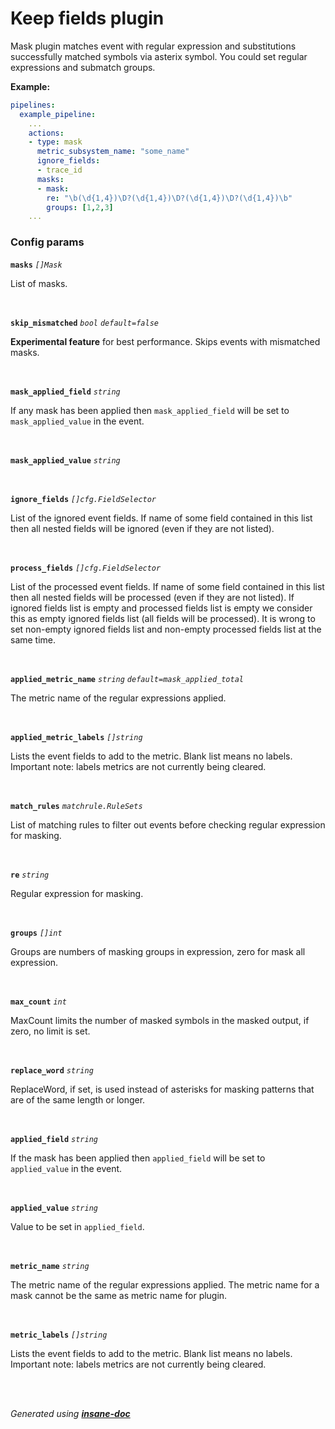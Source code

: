 # Keep fields plugin
Mask plugin matches event with regular expression and substitutions successfully matched symbols via asterix symbol.
You could set regular expressions and submatch groups.

**Example:**
```yaml
pipelines:
  example_pipeline:
    ...
    actions:
    - type: mask
      metric_subsystem_name: "some_name"
      ignore_fields:
      - trace_id
      masks:
      - mask:
        re: "\b(\d{1,4})\D?(\d{1,4})\D?(\d{1,4})\D?(\d{1,4})\b"
        groups: [1,2,3]
    ...
```


### Config params
**`masks`** *`[]Mask`* 

List of masks.

<br>

**`skip_mismatched`** *`bool`* *`default=false`* 

**Experimental feature** for best performance. Skips events with mismatched masks.

<br>

**`mask_applied_field`** *`string`* 

If any mask has been applied then `mask_applied_field` will be set to `mask_applied_value` in the event.

<br>

**`mask_applied_value`** *`string`* 


<br>

**`ignore_fields`** *`[]cfg.FieldSelector`* 

List of the ignored event fields.
If name of some field contained in this list
then all nested fields will be ignored (even if they are not listed).

<br>

**`process_fields`** *`[]cfg.FieldSelector`* 

List of the processed event fields.
If name of some field contained in this list
then all nested fields will be processed (even if they are not listed).
If ignored fields list is empty and processed fields list is empty
we consider this as empty ignored fields list (all fields will be processed).
It is wrong to set non-empty ignored fields list and non-empty processed fields list at the same time.

<br>

**`applied_metric_name`** *`string`* *`default=mask_applied_total`* 

The metric name of the regular expressions applied.

<br>

**`applied_metric_labels`** *`[]string`* 

Lists the event fields to add to the metric. Blank list means no labels.
Important note: labels metrics are not currently being cleared.

<br>

**`match_rules`** *`matchrule.RuleSets`* 

List of matching rules to filter out events before checking regular expression for masking.

<br>

**`re`** *`string`* 

Regular expression for masking.

<br>

**`groups`** *`[]int`* 

Groups are numbers of masking groups in expression, zero for mask all expression.

<br>

**`max_count`** *`int`* 

MaxCount limits the number of masked symbols in the masked output, if zero, no limit is set.

<br>

**`replace_word`** *`string`* 

ReplaceWord, if set, is used instead of asterisks for masking patterns that are of the same length or longer.

<br>

**`applied_field`** *`string`* 

If the mask has been applied then `applied_field` will be set to `applied_value` in the event.

<br>

**`applied_value`** *`string`* 

Value to be set in `applied_field`.

<br>

**`metric_name`** *`string`* 

The metric name of the regular expressions applied.
The metric name for a mask cannot be the same as metric name for plugin.

<br>

**`metric_labels`** *`[]string`* 

Lists the event fields to add to the metric. Blank list means no labels.
Important note: labels metrics are not currently being cleared.

<br>


<br>*Generated using [__insane-doc__](https://github.com/vitkovskii/insane-doc)*
